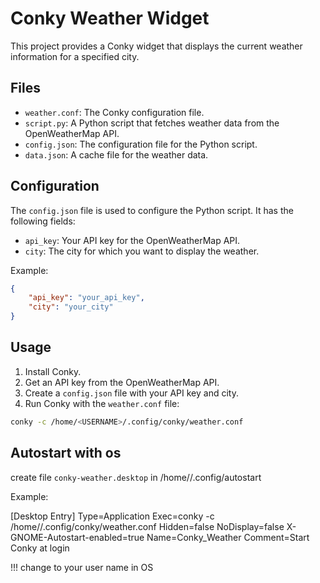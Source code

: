 # Conky Weather Widget

This project provides a Conky widget that displays the current weather information for a specified city.

## Files

- `weather.conf`: The Conky configuration file.
- `script.py`: A Python script that fetches weather data from the OpenWeatherMap API.
- `config.json`: The configuration file for the Python script.
- `data.json`: A cache file for the weather data.

## Configuration

The `config.json` file is used to configure the Python script. It has the following fields:

- `api_key`: Your API key for the OpenWeatherMap API.
- `city`: The city for which you want to display the weather.

Example:

```json
{
    "api_key": "your_api_key",
    "city": "your_city"
}
```

## Usage

1.  Install Conky.
2.  Get an API key from the OpenWeatherMap API.
3.  Create a `config.json` file with your API key and city.
4.  Run Conky with the `weather.conf` file:

```bash
conky -c /home/<USERNAME>/.config/conky/weather.conf
```
## Autostart with os
create file `conky-weather.desktop` in /home/<USERNAME>/.config/autostart

Example:

[Desktop Entry]
Type=Application
Exec=conky -c /home/<USERNAME>/.config/conky/weather.conf
Hidden=false
NoDisplay=false
X-GNOME-Autostart-enabled=true
Name=Conky_Weather
Comment=Start Conky at login

!!! change <USERNAME> to your user name in OS
